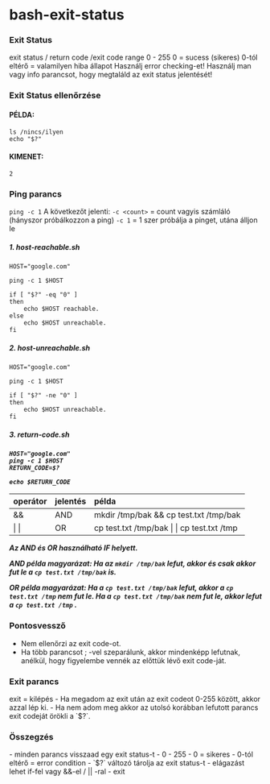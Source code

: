 # bash-exit-status

<h3>Exit Status</h3>
exit status / return code /exit code
range 0 - 255
0 = sucess (sikeres)
0-tól eltérő = valamilyen hiba állapot
Használj error checking-et!
Használj man vagy info parancsot, hogy megtaláld az exit status jelentését!


<h3>Exit Status ellenőrzése</h3>

<h4>PÉLDA:</h4>

```
ls /nincs/ilyen
echo "$?"
```

<h4>KIMENET:</h4>

```
2
```

<h3>Ping parancs</h3>

`ping -c 1`
A következőt jelenti:
`-c <count>` = count vagyis számláló (hányszor próbálkozzon a ping)
`-c 1` = 1 szer próbálja a pinget, utána álljon le

<h5>1. host-reachable.sh</h5>

```
HOST="google.com"

ping -c 1 $HOST

if [ "$?" -eq "0" ]
then
    echo $HOST reachable.
else
    echo $HOST unreachable.
fi
```

<h5>2. host-unreachable.sh</h5>

```
HOST="google.com"

ping -c 1 $HOST

if [ "$?" -ne "0" ]
then
    echo $HOST unreachable.
fi

```

<h5>3. return-code.sh<h5>

```
HOST="google.com"
ping -c 1 $HOST
RETURN_CODE=$?

echo $RETURN_CODE

```
| operátor | jelentés | példa |
|:-|:-|:-|
| && | AND | mkdir /tmp/bak && cp test.txt /tmp/bak |
| &#124; &#124;| OR | cp test.txt /tmp/bak &#124; &#124; cp test.txt /tmp |


*Az AND és OR használható IF helyett.*

**AND példa magyarázat:**
Ha az `mkdir /tmp/bak` lefut, akkor és csak akkor fut le a `cp test.txt /tmp/bak` is.

**OR példa magyarázat:**
Ha a `cp test.txt /tmp/bak` lefut, akkor a `cp test.txt /tmp` nem fut le.
Ha a `cp test.txt /tmp/bak` nem fut le, akkor lefut a `cp test.txt /tmp` .

<h3>Pontosvessző</h3>

- Nem ellenőrzi az exit code-ot.
- Ha több parancsot ; -vel szeparálunk, akkor mindenképp lefutnak, anélkül, hogy figyelembe vennék az előttük lévő exit code-ját.

<h3>Exit parancs</h3>
exit = kilépés
- Ha megadom az exit után az exit codeot 0-255 között, akkor azzal lép ki.
- Ha nem adom meg akkor az utolsó korábban lefutott parancs exit codeját örökli a `$?`.

<h3>Összegzés</h3>
- minden parancs visszaad egy exit status-t
- 0 - 255
- 0 = sikeres
- 0-tól eltérő = error condition
- `$?` változó tárolja az exit status-t
- elágazást lehet if-fel vagy &&-el / || -ral
- exit


